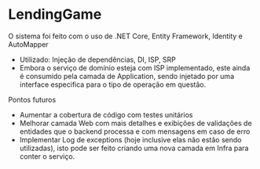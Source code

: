 # LendingGame

O sistema foi feito com o uso de .NET Core, Entity Framework, Identity e AutoMapper

- Utilizado: Injeção de dependências, DI, ISP, SRP
- Embora o serviço de domínio esteja com ISP implementado, este ainda é consumido pela camada de Application, sendo injetado por uma interface especifica para o tipo de operação em questão.


Pontos futuros
- Aumentar a cobertura de código com testes unitários
- Melhorar camada Web com mais detalhes e exibições de validações de entidades que o backend processa e com mensagens em caso de erro
- Implementar Log de exceptions (hoje inclusive elas não estão sendo utilizadas), isto pode ser feito criando uma nova camada em Infra para conter o serviço.